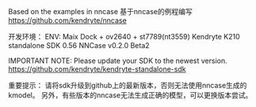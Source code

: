 
Based on the examples in nncase
基于nncase的例程编写
https://github.com/kendryte/nncase

开发环境：
ENV:
Maix Dock + ov2640 + st7789(nt3559)
Kendryte K210 standalone SDK 0.56
NNCase v0.2.0 Beta2

IMPORTANT NOTE:
    Please update your SDK to the newest version.
    https://github.com/kendryte/kendryte-standalone-sdk

重要提示：
    请将sdk升级到github上的最新版本，否则无法使用nncase生成的kmodel。
    另外，有些版本的nncase无法生成正确的模型，可以更换版本尝试。
